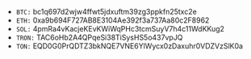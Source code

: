- `BTC:` bc1q697d2wjw4ffwt5jdxuftm39zg3ppkfn25txc2e
- `ETH:` 0xa9b694F727AB8E3104Ae392f3a737Aa80c2F8962
- `SOL:` 4pmRa4vKacjeKEvKWiWqPHc3tcmSuyV7h4c11WdKKug2
- `TRON:` TAC6oHb2A4QPqeSi38TiSysHS5o437vpJQ
- `TON:` EQD0G0PrQDTZ3bkNQE7VNE6YlWycx0zDaxuhr0VDZVzSlK0a
